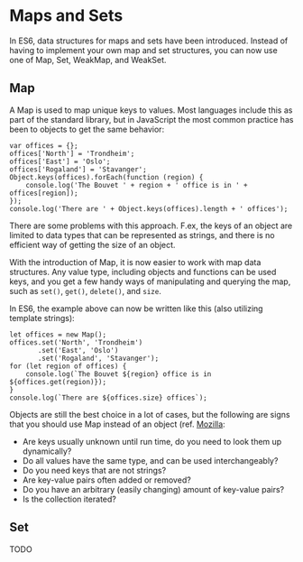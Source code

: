 # Maps and Sets

In ES6, data structures for maps and sets have been introduced. Instead of
having to implement your own map and set structures, you can now use one of
Map, Set, WeakMap, and WeakSet.

## Map

A Map is used to map unique keys to values. Most languages include this as part
of the standard library, but in JavaScript the most common practice has been to
objects to get the same behavior:

```
var offices = {};
offices['North'] = 'Trondheim';
offices['East'] = 'Oslo';
offices['Rogaland'] = 'Stavanger';
Object.keys(offices).forEach(function (region) {
    console.log('The Bouvet ' + region + ' office is in ' + offices[region]);
});
console.log('There are ' + Object.keys(offices).length + ' offices');
```

There are some problems with this approach. F.ex, the keys of an object are
limited to data types that can be represented as strings, and there is no
efficient way of getting the size of an object.

With the introduction of Map, it is now easier to work with map data
structures. Any value type, including objects and functions can be used keys,
and you get a few handy ways of manipulating and querying the map, such as
```set()```, ```get()```, ```delete()```, and ```size```.

In ES6, the example above can now be written like this (also utilizing template
strings):

```
let offices = new Map();
offices.set('North', 'Trondheim')
       .set('East', 'Oslo')
       .set('Rogaland', 'Stavanger');
for (let region of offices) {
    console.log(`The Bouvet ${region} office is in ${offices.get(region)});
}
console.log(`There are ${offices.size} offices`);
```

Objects are still the best choice in a lot of cases, but the following are signs
that you should use Map instead of an object (ref.
[Mozilla](https://developer.mozilla.org/en-US/docs/Web/JavaScript/Reference/Global_Objects/Map): 
- Are keys usually unknown until run time, do you need to look them up dynamically?
- Do all values have the same type, and can be used interchangeably?
- Do you need keys that are not strings?
- Are key-value pairs often added or removed?
- Do you have an arbitrary (easily changing) amount of key-value pairs?
- Is the collection iterated?

## Set

TODO

